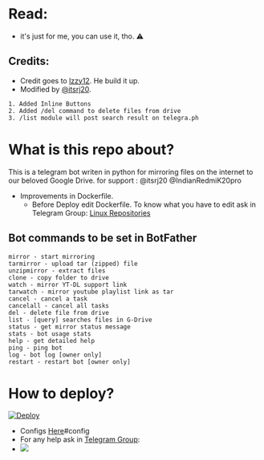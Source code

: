 # Read:
- it's just for me, you can use it, tho. ⚠️


## Credits:
- Credit goes to [lzzy12](https://github.com/lzzy12). He build it up.
- Modified by [@itsrj20](https://github.com/itsrj20).
```
1. Added Inline Buttons
2. Added /del command to delete files from drive
3. /list module will post search result on telegra.ph
```

# What is this repo about?
This is a telegram bot writen in python for mirroring files on the internet to our beloved Google Drive.
 for support : @itsrj20 @IndianRedmiK20pro


- Improvements in Dockerfile.
    - Before Deploy edit Dockerfile. To know what you have to edit ask in Telegram Group: [Linux Repositories](https://t.me/linux_repo)


## Bot commands to be set in BotFather

```
mirror - start mirroring
tarmirror - upload tar (zipped) file
unzipmirror - extract files
clone - copy folder to drive
watch - mirror YT-DL support link
tarwatch - mirror youtube playlist link as tar
cancel - cancel a task
cancelall - cancel all tasks
del - delete file from drive
list - [query] searches files in G-Drive
status - get mirror status message
stats - bot usage stats
help - get detailed help
ping - ping bot
log - bot log [owner only]
restart - restart bot [owner only]
```

# How to deploy?

[![Deploy](https://www.herokucdn.com/deploy/button.svg)](https://heroku.com/deploy)

- Configs [Here](https://github.com/itsrj20/Rj-gdrive-bot/tree/main)#config
- For any help ask in [Telegram Group](https://t.me/IndianRedmiK20pro):
- <a href="https://t.me/linux_repo"><img src="https://img.shields.io/badge/Telegram-Join%20Telegram%20Group-blue.svg?logo=telegram"></a>
